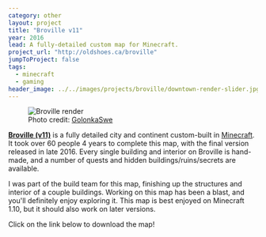 ```yaml
---
category: other
layout: project
title: "Broville v11"
year: 2016
lead: A fully-detailed custom map for Minecraft.
project_url: "http://oldshoes.ca/broville"
jumpToProject: false
tags:
  - minecraft
  - gaming
header_image: ../../images/projects/broville/downtown-render-slider.jpg
---
```


<figure>
  <img src="/images/projects/broville/broville-1.png" alt="Broville render">
  <figcaption>Photo credit: <a href="https://imgur.com/a/CsU8v">GolonkaSwe</a></figcaption>
</figure>

**[Broville (v11)](http://oldshoes.ca/broville)** is a fully detailed city and continent custom-built in [Minecraft](https://minecraft.net). It took over 60 people 4 years to complete this map, with the final version released in late 2016. Every single building and interior on Broville is hand-made, and a number of quests and hidden buildings/ruins/secrets are available.

I was part of the build team for this map, finishing up the structures and interior of a couple buildings. Working on this map has been a blast, and you'll definitely enjoy exploring it. This map is best enjoyed on Minecraft 1.10, but it should also work on later versions.

Click on the link below to download the map!
